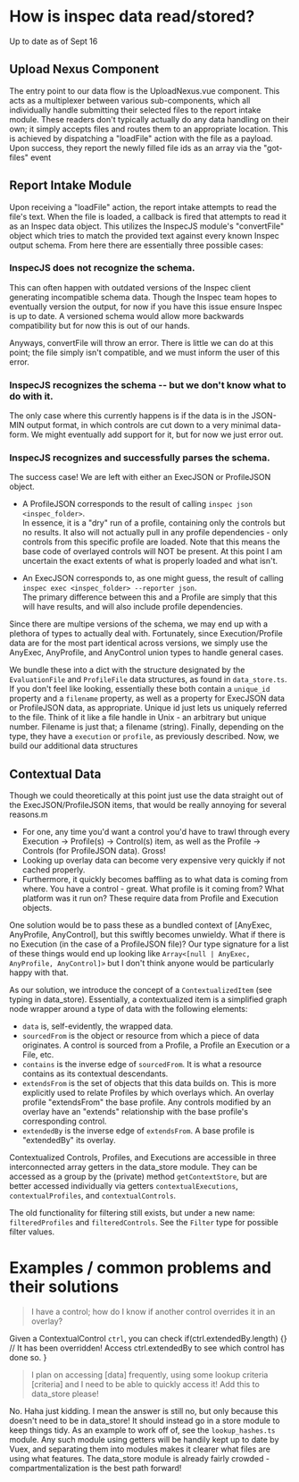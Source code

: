 # How is inspec data read/stored?

Up to date as of Sept 16


## Upload Nexus Component

The entry point to our data flow is the UploadNexus.vue component.
This acts as a multiplexer between various sub-components, which all individually handle submitting their selected files to the report intake module.
These readers don't typically actually do any data handling on their own; it simply accepts files and routes them to an appropriate location.
This is achieved by dispatching a "loadFile" action with the file as a payload.
Upon success, they report the newly filled file ids as an array via the "got-files" event

## Report Intake Module

Upon receiving a "loadFile" action, the report intake attempts to read the file's text.
When the file is loaded, a callback is fired that attempts to read it as an Inspec data object.
This utilizes the InspecJS module's "convertFile" object which tries to match the provided text against every known Inspec output schema.
From here there are essentially three possible cases:

### InspecJS does not recognize the schema.

This can often happen with outdated versions of the Inspec client generating incompatible schema data.
Though the Inspec team hopes to eventually version the output, for now if you have this issue ensure Inspec is up to date.
A versioned schema would allow more backwards compatibility but for now this is out of our hands.

Anyways, convertFile will throw an error. 
There is little we can do at this point; the file simply isn't compatible, and we must inform the user of this error.

### InspecJS recognizes the schema -- but we don't know what to do with it.

The only case where this currently happens is if the data is in the JSON-MIN output format, in which controls are cut down to a very minimal data-form.
We might eventually add support for it, but for now we just error out.

### InspecJS recognizes and successfully parses the schema.

The success case!
We are left with either an ExecJSON or ProfileJSON object.

 - A ProfileJSON corresponds to the result of calling `inspec json <inspec_folder>`.  
 In essence, it is a "dry" run of a profile, containing only the controls but no results.
 It also will not actually pull in any profile dependencies - only controls from this specific profile are loaded.
 Note that this means the base code of overlayed controls will NOT be present.
 At this point I am uncertain the exact extents of what is properly loaded and what isn't.

 - An ExecJSON corresponds to, as one might guess, the result of calling `inspec exec <inspec_folder> --reporter json`.  
 The primary difference between this and a Profile are simply that this will have results, and will also include profile dependencies.

Since there are multipe versions of the schema, we may end up with a plethora of types to actually deal with.
Fortunately, since Execution/Profile data are for the most part identical across versions, we simply use the AnyExec, AnyProfile, and AnyControl union types to handle general cases.

We bundle these into a dict with the structure designated by the `EvaluationFile` and `ProfileFile` data structures, as found in `data_store.ts`.
If you don't feel like looking, essentially these both contain a `unique_id` property and a `filename` property, as well as a property for ExecJSON data or ProfileJSON data, as appropriate.
Unique id just lets us uniquely referred to the file.
Think of it like a file handle in Unix - an arbitrary but unique number.
Filename is just that; a filename (string).
Finally, depending on the type, they have a `execution` or `profile`, as previously described. 
Now, we build our additional data structures

## Contextual Data

Though we could theoretically at this point just use the data straight out of the ExecJSON/ProfileJSON items, that would be really annoying for several reasons.m

- For one, any time you'd want a control you'd have to trawl through every Execution -> Profile(s) -> Control(s) item, as well as the Profile -> Controls (for ProfileJSON data). Gross!
- Looking up overlay data can become very expensive very quickly if not cached properly.
- Furthermore, it quickly becomes baffling as to what data is coming from where.
You have a control - great. What profile is it coming from? What platform was it run on? These require data from Profile and Execution objects.

One solution would be to pass these as a bundled context of [AnyExec, AnyProfile, AnyControl], but this swiftly becomes unwieldy.
What if there is no Execution (in the case of a ProfileJSON file)?
Our type signature for a list of these things would end up looking like `Array<[null | AnyExec, AnyProfile, AnyControl]>` but I don't think anyone would be particularly happy with that. 

As our solution, we introduce the concept of a `ContextualizedItem` (see typing in data_store).
Essentially, a contextualized item is a simplified graph node wrapper around a type of data with the following elements:
 - `data` is, self-evidently, the wrapped data.
 - `sourcedFrom` is the object or resource from which a piece of data originates. A control is sourced from a Profile, a Profile an Execution or a File, etc.
 - `contains` is the inverse edge of `sourcedFrom`. It is what a resource contains as its contextual descendants.
 - `extendsFrom` is the set of objects that this data builds on. This is more explicitly used to relate Profiles by which overlays which. An overlay profile "extendsFrom" the base profile. Any controls modified by an overlay have an "extends" relationship with the base profile's corresponding control.
 - `extendedBy` is the inverse edge of `extendsFrom`. A base profile is "extendedBy" its overlay.

Contextualized Controls, Profiles, and Executions are accessible in three interconnected array getters in the data_store module.
They can be accessed as a group by the (private) method `getContextStore`, but are better accessed individually via getters `contextualExecutions`, `contextualProfiles`, and `contextualControls`.

The old functionality for filtering still exists, but under a new name: `filteredProfiles` and `filteredControls`. 
See the `Filter` type for possible filter values.

# Examples / common problems and their solutions

> I have a control; how do I know if another control overrides it in an overlay?

Given a ContextualControl `ctrl`, you can check
    if(ctrl.extendedBy.length) {}
        // It has been overridden! Access ctrl.extendedBy to see which control has done so.
    }

> I plan on accessing \[data\] frequently, using some lookup criteria \[criteria\] and I need to be able to quickly access it! Add this to data_store please!

No.
Haha just kidding. I mean the answer is still no, but only because this doesn't need to be in data_store!
It should instead go in a store module to keep things tidy.
As an example to work off of, see the `lookup_hashes.ts` module. 
Any such module using getters will be handily kept up to date by Vuex, and separating them into modules makes it clearer what files are using what features. 
The data_store module is already fairly crowded - compartmentalization is the best path forward!






